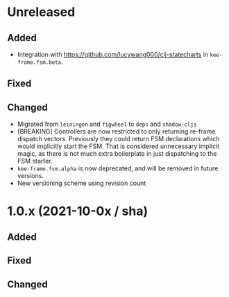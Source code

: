 # Unreleased

## Added
- Integration with https://github.com/lucywang000/clj-statecharts in `kee-frame.fsm.beta`.

## Fixed

## Changed
- Migrated from `leiningen` and `figwheel` to `deps` and `shadow-cljs`
- [BREAKING] Controllers are now restricted to only returning re-frame dispatch
  vectors. Previously they could return FSM declarations which would implicitly start the FSM.
  That is considered unnecessary implicit magic, as there is not much extra boilerplate in just dispatching
  to the FSM starter.
- `kee-frame.fsm.alpha` is now deprecated, and will be removed in future versions.
- New versioning scheme using revision count

# 1.0.x (2021-10-0x / sha)

## Added

## Fixed

## Changed
